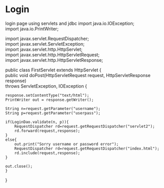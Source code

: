 # Login
login page using servlets and jdbc
import java.io.IOException;  
import java.io.PrintWriter;  
  
import javax.servlet.RequestDispatcher;  
import javax.servlet.ServletException;  
import javax.servlet.http.HttpServlet;  
import javax.servlet.http.HttpServletRequest;  
import javax.servlet.http.HttpServletResponse;  
  
  
public class FirstServlet extends HttpServlet {  
public void doPost(HttpServletRequest request, HttpServletResponse response)  
        throws ServletException, IOException {  
  
    response.setContentType("text/html");  
    PrintWriter out = response.getWriter();  
          
    String n=request.getParameter("username");  
    String p=request.getParameter("userpass");  
          
    if(LoginDao.validate(n, p)){  
        RequestDispatcher rd=request.getRequestDispatcher("servlet2");  
        rd.forward(request,response);  
    }  
    else{  
        out.print("Sorry username or password error");  
        RequestDispatcher rd=request.getRequestDispatcher("index.html");  
        rd.include(request,response);  
    }  
          
    out.close();  
    }  
}  
